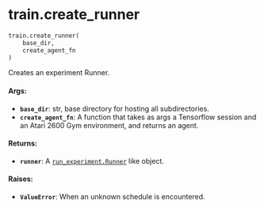 <div itemscope itemtype="http://developers.google.com/ReferenceObject">
<meta itemprop="name" content="train.create_runner" />
<meta itemprop="path" content="stable" />
</div>

# train.create_runner

```python
train.create_runner(
    base_dir,
    create_agent_fn
)
```

Creates an experiment Runner.

#### Args:

*   <b>`base_dir`</b>: str, base directory for hosting all subdirectories.
*   <b>`create_agent_fn`</b>: A function that takes as args a Tensorflow session
    and an Atari 2600 Gym environment, and returns an agent.

#### Returns:

*   <b>`runner`</b>: A
    <a href="../run_experiment/Runner.md"><code>run_experiment.Runner</code></a>
    like object.

#### Raises:

*   <b>`ValueError`</b>: When an unknown schedule is encountered.
